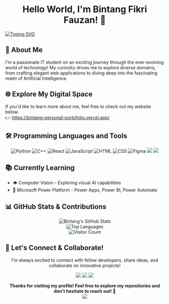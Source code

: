 <h1 align="center">Hello World, I'm Bintang Fikri Fauzan! 👋</h1>

  <a href="https://git.io/typing-svg">
    <img src="https://readme-typing-svg.herokuapp.com?font=Fira+Code&pause=1000&width=435&lines=Passionate+%26+Dedicated+IT+Student;ML+%7C+Data+Analytics+Enthusiast" alt="Typing SVG" />
  </a>


## 🚀 About Me

I'm a passionate IT student on an exciting journey through the ever-evolving world of technology! My curiosity drives me to explore diverse domains, from crafting elegant web applications to diving deep into the fascinating realm of Artificial Intelligence.

## 🌐 Explore My Digital Space
If you'd like to learn more about me, feel free to check out my website below.  
👉 https://bintang-personal-portofolio.vercel.app/

## 🛠️ Programming Languages and Tools

<div align="center">
<img src="https://img.shields.io/badge/Python-3776AB?logo=python&logoColor=fff" alt="Python" />
<img src="https://img.shields.io/badge/C++-%2300599C.svg?logo=c%2B%2B&logoColor=white" alt="C++" />
<img src="https://img.shields.io/badge/React-%2320232a.svg?logo=react&logoColor=%2361DAFB" alt="React" />
<img src="https://img.shields.io/badge/JavaScript-F7DF1E?logo=javascript&logoColor=000" alt="JavaScript" />
<img src="https://img.shields.io/badge/HTML-%23E34F26.svg?logo=html5&logoColor=white" alt="HTML" />
<img src="https://img.shields.io/badge/CSS-639?logo=css&logoColor=fff" alt="CSS" />
<img src="https://img.shields.io/badge/Figma-F24E1E?logo=figma&logoColor=white" alt="Figma" />
<img src="https://custom-icon-badges.demolab.com/badge/Power%20BI-F1C912?logo=power-bi&logoColor=fff)"/>
<img src="https://custom-icon-badges.demolab.com/badge/Tableau-0176D3?logo=tableau&logoColor=fff"/>

</div>

## 📚 Currently Learning  
- 👁️ Computer Vision - Exploring visual AI capabilities
- 🏢 Microsoft Power Platform - Power Apps, Power BI, Power Automate

## 📊 GitHub Stats & Contributions

<div align="center">
  <img src="https://github-readme-stats.vercel.app/api?username=bintangfikrif&show_icons=true&theme=tokyonight&hide_border=true" alt="Bintang's GitHub Stats"/><br>
  <img src="https://github-readme-stats.vercel.app/api/top-langs/?username=bintangfikrif&layout=compact&theme=tokyonight&hide_border=true" alt="Top Languages"/><br>
  <img src="https://komarev.com/ghpvc/?username=bintangfikrif&style=plastic" alt="Visitor Count"/>
</div>

## 🤝 Let's Connect & Collaborate!

<div align="center">
  <p>I'm always excited to connect with fellow developers, share ideas, and collaborate on innovative projects!</p>
  <p>
    <a href="https://www.linkedin.com/in/bintang-fikri-fauzan-2436751b0"><img src="https://custom-icon-badges.demolab.com/badge/LinkedIn-0A66C2?logo=linkedin-white&logoColor=fff"/></a>
    <a href="https://www.instagram.com/bintangfikrif/"><img src="https://img.shields.io/badge/Instagram-%23E4405F.svg?logo=Instagram&logoColor=white"/></a>
    <a href="mailto:bntngfkr@gmail.com"><img src="https://img.shields.io/badge/Gmail-D14836?logo=gmail&logoColor=white"/></a>
  </p>
  <strong>Thanks for visiting my profile! Feel free to explore my repositories and don't hesitate to reach out! 🌟</strong>
</div>

<div align="center">
  <img src="https://capsule-render.vercel.app/api?type=waving&color=gradient&height=100&section=footer"/>
</div>
